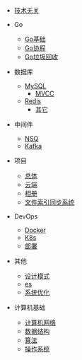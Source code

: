 
* [技术无关](./docs/a-1技术无关.md)
  
* Go
  * [Go基础](./docs/b-1Go基础.md)
  * [Go协程](./docs/b-2Go协程.md)
  * [Go垃圾回收](./docs/b-3Go垃圾回收.md)

* 数据库
  * [MySQL](./docs/c-1MySQL.md)
    * [MVCC](./docs/c-1MySQL-MVCC.md)
  * [Redis](./docs/c-2Redis.md)
    * [其它](./docs/c-2Redis-其它.md)

* 中间件
  * [NSQ](./docs/d-1NSQ.md)
  * [Kafka](./docs/d-2Kafka.md)

* 项目
  * [总体](./docs/e-1总体.md)
  * [云端](./docs/e-2云端.md)
  * [相册](./docs/e-3相册.md)
  * [文件索引同步系统](./docs/e-4文件索引同步系统.md)

* DevOps
  * [Docker](./docs/f-1Docker.md)
  * [K8s](./docs/f-2K8s.md)
  * [部署](./docs/f-3部署.md)

* 其他
  * [设计模式](./docs/g-1设计模式.md)
  * [es](./docs/g-2es.md)
  * [系统优化](./docs/g-3系统优化.md)

* 计算机基础
  * [计算机网络](./docs/h-1计算机网络.md)
  * [数据结构](./docs/h-2数据结构.md)
  * [算法](./docs/h-3算法.md)
  * [操作系统](./docs/h-4操作系统.md)
  


